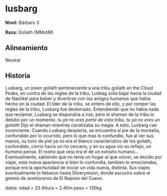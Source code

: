 # lusbarg

**Nivel:** Bárbaro 3

**Raza:** Goliath (MMotM)

## Alineamiento
Neutral

## Historia
Lusbarg, un joven goliath perteneciente a una tribu goliath en the Cloud Peaks, en contra de las reglas de la tribu, Lusbag solia bajar hacia la ciudad de Nashkel para beber y divertirse con los amigos humanos que habia hecho en la ciudad. El lider de la tribu, se entero de ello, y por romper las reglas de la tribu, Lusbarg fue desterrado. 
Entendiendo que no habia nada que reclamar, Lusbarg se dispondria a irse, pero el shaman de la tribu lo detubo por un momento.
*tu ya no eres parte de esta tribu, tu ya no eres un goliath* Dijo el shaman mientras canalizaba su magia. A esto, Lusbarg cae inconciente.
Cuando Lusbarg despierta, se encuentra al pie de la montaña, confundido por lo ocurrido, pero lo que mas lo confundio, fue al ver sus manos, su tono de piel ya no era el blanco caracteristico de los goliath, confundido, corrio hacia un rio cercano, y en su agua vio su reflejo, *un humano* penso. El rostro que veia era el de un extraño humano...
Eventualmente, sabiendo que no tenia un hogar al que volver, se decido por viajar, esta nueva apariencia si bien lo confundia, tambien lo emocionaba, porque era la oportunidad de iniciar un vida nueva, distinta. 
Sus viajes eventualmente lo llebaron hasta Silverymoon, donde escucho sobre el gremio de aventureros de El Reposo del Cuevo.

datos:
edad = 23
Altura = 2.40m
peso = 130kg 

